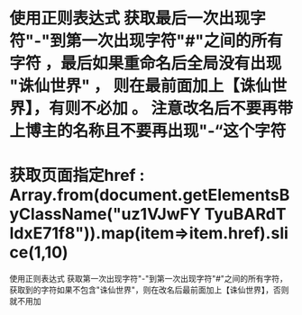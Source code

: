 
#  使用正则表达式  获取最后一次出现字符"-"到第一次出现字符"#"之间的所有字符 ，最后如果重命名后全局没有出现  "诛仙世界" ， 则在最前面加上【诛仙世界】，有则不必加  。   注意改名后不要再带上博主的名称且不要再出现"-“这个字符
# 获取页面指定href : Array.from(document.getElementsByClassName("uz1VJwFY TyuBARdT IdxE71f8")).map(item=>item.href).slice(1,10)

使用正则表达式  获取第一次出现字符"-"到第一次出现字符"#"之间的所有字符，获取到的字符如果不包含"诛仙世界"，则在改名后最前面加上【诛仙世界】，否则就不用加